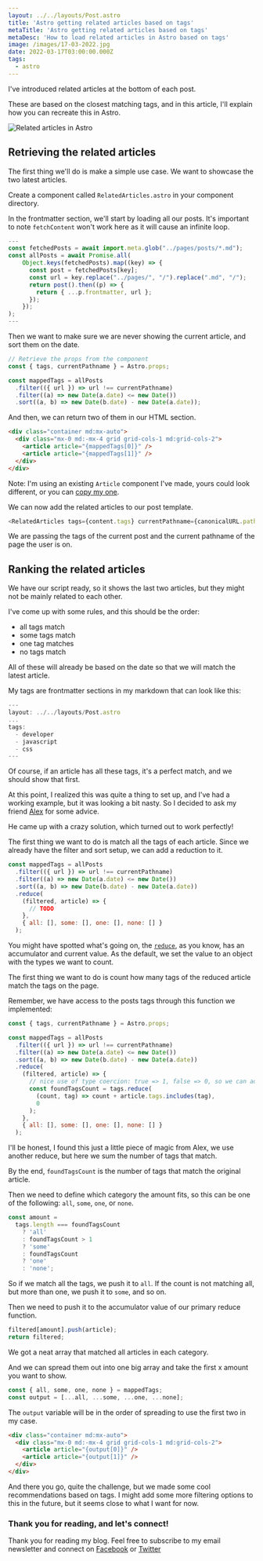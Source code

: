 ```yaml
---
layout: ../../layouts/Post.astro
title: 'Astro getting related articles based on tags'
metaTitle: 'Astro getting related articles based on tags'
metaDesc: 'How to load related articles in Astro based on tags'
image: /images/17-03-2022.jpg
date: 2022-03-17T03:00:00.000Z
tags:
  - astro
---
```


I've introduced related articles at the bottom of each post.

These are based on the closest matching tags, and in this article, I'll explain how you can recreate this in Astro.

![Related articles in Astro](https://cdn.hashnode.com/res/hashnode/image/upload/v1646715319473/veXNeHYBA.png)

## Retrieving the related articles

The first thing we'll do is make a simple use case. We want to showcase the two latest articles.

Create a component called `RelatedArticles.astro` in your component directory.

In the frontmatter section, we'll start by loading all our posts.
It's important to note `fetchContent` won't work here as it will cause an infinite loop.

```js
---
const fetchedPosts = await import.meta.glob("../pages/posts/*.md");
const allPosts = await Promise.all(
	Object.keys(fetchedPosts).map((key) => {
	  const post = fetchedPosts[key];
	  const url = key.replace("../pages/", "/").replace(".md", "/");
	  return post().then((p) => {
	    return { ...p.frontmatter, url };
	  });
	});
);
---
```

Then we want to make sure we are never showing the current article, and sort them on the date.

```js
// Retrieve the props from the component
const { tags, currentPathname } = Astro.props;

const mappedTags = allPosts
  .filter(({ url }) => url !== currentPathname)
  .filter((a) => new Date(a.date) <= new Date())
  .sort((a, b) => new Date(b.date) - new Date(a.date));
```

And then, we can return two of them in our HTML section.

```html
<div class="container md:mx-auto">
  <div class="mx-0 md:-mx-4 grid grid-cols-1 md:grid-cols-2">
    <article article="{mappedTags[0]}" />
    <article article="{mappedTags[1]}" />
  </div>
</div>
```

Note: I'm using an existing `Article` component I've made, yours could look different, or you can [copy my one](https://github.com/rebelchris/ddt-v2/blob/master/src/components/Article.astro).

We can now add the related articles to our post template.

```js
<RelatedArticles tags={content.tags} currentPathname={canonicalURL.pathname} />
```

We are passing the tags of the current post and the current pathname of the page the user is on.

## Ranking the related articles

We have our script ready, so it shows the last two articles, but they might not be mainly related to each other.

I've come up with some rules, and this should be the order:

- all tags match
- some tags match
- one tag matches
- no tags match

All of these will already be based on the date so that we will match the latest article.

My tags are frontmatter sections in my markdown that can look like this:

```js
---
layout: ../../layouts/Post.astro
...
tags:
  - developer
  - javascript
  - css
---
```

Of course, if an article has all these tags, it's a perfect match, and we should show that first.

At this point, I realized this was quite a thing to set up, and I've had a working example, but it was looking a bit nasty.
So I decided to ask my friend [Alex](https://twitter.com/lexLohr) for some advice.

He came up with a crazy solution, which turned out to work perfectly!

The first thing we want to do is match all the tags of each article.
Since we already have the filter and sort setup, we can add a reduction to it.

```js
const mappedTags = allPosts
  .filter(({ url }) => url !== currentPathname)
  .filter((a) => new Date(a.date) <= new Date())
  .sort((a, b) => new Date(b.date) - new Date(a.date))
  .reduce(
    (filtered, article) => {
      // TODO
    },
    { all: [], some: [], one: [], none: [] }
  );
```

You might have spotted what's going on, the [`reduce`](https://daily-dev-tips.com/posts/javascript-reduce-method/), as you know, has an accumulator and current value.
As the default, we set the value to an object with the types we want to count.

The first thing we want to do is count how many tags of the reduced article match the tags on the page.

Remember, we have access to the posts tags through this function we implemented:

```js
const { tags, currentPathname } = Astro.props;
```

```js
const mappedTags = allPosts
  .filter(({ url }) => url !== currentPathname)
  .filter((a) => new Date(a.date) <= new Date())
  .sort((a, b) => new Date(b.date) - new Date(a.date))
  .reduce(
    (filtered, article) => {
      // nice use of type coercion: true => 1, false => 0, so we can add a boolean to number here
      const foundTagsCount = tags.reduce(
        (count, tag) => count + article.tags.includes(tag),
        0
      );
    },
    { all: [], some: [], one: [], none: [] }
  );
```

I'll be honest, I found this just a little piece of magic from Alex, we use another reduce, but here we sum the number of tags that match.

By the end, `foundTagsCount` is the number of tags that match the original article.

Then we need to define which category the amount fits, so this can be one of the following: `all`, `some`, `one`, or `none`.

```js
const amount =
  tags.length === foundTagsCount
    ? 'all'
    : foundTagsCount > 1
    ? 'some'
    : foundTagsCount
    ? 'one'
    : 'none';
```

So if we match all the tags, we push it to `all`. If the count is not matching all, but more than one, we push it to `some`, and so on.

Then we need to push it to the accumulator value of our primary reduce function.

```js
filtered[amount].push(article);
return filtered;
```

We got a neat array that matched all articles in each category.

And we can spread them out into one big array and take the first x amount you want to show.

```js
const { all, some, one, none } = mappedTags;
const output = [...all, ...some, ...one, ...none];
```

The `output` variable will be in the order of spreading to use the first two in my case.

```html
<div class="container md:mx-auto">
  <div class="mx-0 md:-mx-4 grid grid-cols-1 md:grid-cols-2">
    <article article="{output[0]}" />
    <article article="{output[1]}" />
  </div>
</div>
```

And there you go, quite the challenge, but we made some cool recommendations based on tags.
I might add some more filtering options to this in the future, but it seems close to what I want for now.

### Thank you for reading, and let's connect!

Thank you for reading my blog. Feel free to subscribe to my email newsletter and connect on [Facebook](https://www.facebook.com/DailyDevTipsBlog) or [Twitter](https://twitter.com/DailyDevTips1)
